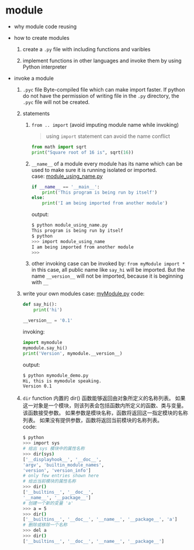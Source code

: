 # module

- why module
code reusing

- how to create modules
    1. create a `.py` file with including functions and varibles  

    2. implement functions in other languages and invoke them by using Python interpreter

- invoke a module
    1. `.pyc` file
    Byte-compiled file which can make import faster. If python do not have the permission of writing file in the `.py` directory, the `.pyc` file will not be created.

    2. statements
        1. `from .. import` (avoid imputing module name while invoking)
            > using `import` statement can avoid the name conflict

            ```python
            from math import sqrt
            print("Square root of 16 is", sqrt(16))
            ```

        2. `__name__` of a module
            every module has its name which can be used to make sure it is running isolated or imported.  
            case: [module_using_name.py](./module_using_name.py)  

            ```python
            if __name__ == '__main__':
                print('This program is being run by itself')
            else:
                print('I am being imported from another module')
            ```

            output:  

            ```bash
            $ python module_using_name.py
            This program is being run by itself
            $ python
            >>> import module_using_name
            I am being imported from another module
            >>>
            ```

        3. other invoking case
            can be invoked by: `from myModule import *`  
            in this case, all public name like `say_hi` will be imported. But the name `__version__` will not be imported, because it is beginning with `__`

    3. write your own modules
        case: [myModule.py](./myModule.py)
        code:  

        ```python
        def say_hi():
            print('hi')

        __version__ = '0.1'
        ```

        invoking:

        ```python
        import mymodule
        mymodule.say_hi()
        print('Version', mymodule.__version__)
        ```

        output:

        ```bash
        $ python mymodule_demo.py
        Hi, this is mymodule speaking.
        Version 0.1
        ```

    4. `dir` function
        内置的 dir() 函数能够返回由对象所定义的名称列表。 如果这一对象是一个模块，则该列表会包括函数内所定义的函数、类与变量。该函数接受参数。 如果参数是模块名称，函数将返回这一指定模块的名称列表。 如果没有提供参数，函数将返回当前模块的名称列表。  
        code:  

        ```bash
        $ python
        >>> import sys
        # 给出 sys 模块中的属性名称
        >>> dir(sys)
        ['__displayhook__', '__doc__',
        'argv', 'builtin_module_names',
        'version', 'version_info']
        # only few entries shown here
        # 给出当前模块的属性名称
        >>> dir()
        ['__builtins__', '__doc__',
        '__name__', '__package__']
        # 创建一个新的变量 'a'
        >>> a = 5
        >>> dir()
        ['__builtins__', '__doc__', '__name__', '__package__', 'a']
        # 删除或移除一个名称
        >>> del a
        >>> dir()
        ['__builtins__', '__doc__', '__name__', '__package__']
        ```